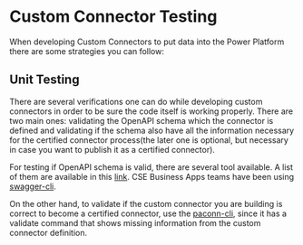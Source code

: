 # Custom Connector Testing

When developing Custom Connectors to put data into the Power Platform there are some strategies you can follow:

## Unit Testing

There are several verifications one can do while developing custom connectors in order to be sure the code itself is working properly. There are two main ones: validating the OpenAPI schema which the connector is defined and validating if the schema also have all the information necessary for the certified connector process(the later one is optional, but necessary in case you want to publish it as a certified connector).

For testing if OpenAPI schema is valid, there are several tool available. A list of them are available in this [link](https://openapi.tools/#description-validators). CSE Business Apps teams have been using [swagger-cli](https://github.com/APIDevTools/swagger-cli).

On the other hand, to validate if the custom connector you are building is correct to become a certified connector, use the [paconn-cli](https://github.com/microsoft/PowerPlatformConnectors/tree/dev/tools/paconn-cli), since it has a validate command that shows missing information from the custom connector definition.